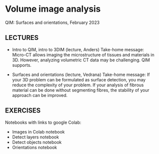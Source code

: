 # Volume image analysis
QIM: Surfaces and orientations,
February 2023

## LECTURES
- Intro to QIM, intro to 3DIM  (lecture, Anders)
  Take-home message: Micro-CT allows imaging the microstructure of tissues and materials in 3D. However, analyzing volumetric CT data may be challenging. QIM supports. 

- Surfaces and orientations (lecture, Vedrana)
  Take-home message: If your 3D problem can be formulated as surface detection, you may reduce the complexity of your problem. If your analysis of fibrous material can be done without segmenting fibres, the stability of your approach can be improved.



## EXERCISES

Notebooks with links to google Colab:
- Images in Colab notebook
- Detect layers notebook
- Detect objects notebook
- Orientations notebook
